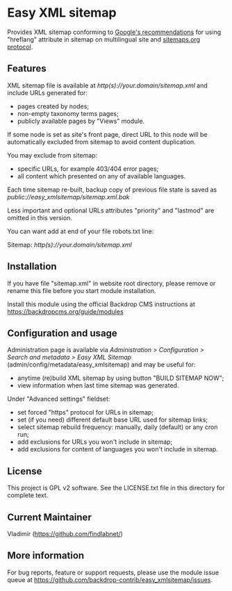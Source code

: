 Easy XML sitemap
===================================

Provides XML sitemap conforming to [Google's recommendations](https://support.google.com/webmasters/answer/2620865) 
for using "hreflang" attribute in sitemap on multilingual site and [sitemaps.org protocol](http://www.sitemaps.org/protocol.html).

Features
--------
XML sitemap file is available at *http(s)://your.domain/sitemap.xml* and include URLs generated for: 

- pages created by nodes;
- non-empty taxonomy terms pages;
- publicly available pages by "Views" module.

If some node is set as site's front page, direct URL to this node will be 
automatically excluded from sitemap to avoid content duplication.

You may exclude from sitemap:

- specific URLs, for example 403/404 error pages; 
- all content which presented on any of available languages.

Each time sitemap re-built, backup copy of previous file state is saved as 
*public://easy_xmlsitemap/sitemap.xml.bak*

Less important and optional URLs attributes "priority" and "lastmod" are omitted in this version.

You can want add at end of your file robots.txt line:

Sitemap: *http(s)://your.domain/sitemap.xml*

Installation
------------
If you have file "sitemap.xml" in website root directory, please remove 
or rename this file before you start module installation.

Install this module using the official Backdrop CMS instructions at 
https://backdropcms.org/guide/modules

Configuration and usage
-----------------------
Administration page is available via *Administration > Configuration > 
Search and metadata > Easy XML Sitemap* (admin/config/metadata/easy_xmlsitemap) 
and may be useful for:

- anytime (re)build XML sitemap by using button "BUILD SITEMAP NOW";
- view information when last time sitemap was generated.

Under "Advanced settings" fieldset:
- set forced "https" protocol for URLs in sitemap;
- set (if you need) different default base URL used for sitemap links;
- select sitemap rebuild frequency: manually, daily (default) or any cron run;
- add exclusions for URLs you won't include in sitemap;
- add exclusions for content of languages you won't include in sitemap.

License
-------
This project is GPL v2 software. See the LICENSE.txt file in this directory for
complete text.

Current Maintainer
------------------
Vladimir (https://github.com/findlabnet/)

More information
----------------
For bug reports, feature or support requests, please use the module 
issue queue at https://github.com/backdrop-contrib/easy_xmlsitemap/issues.
